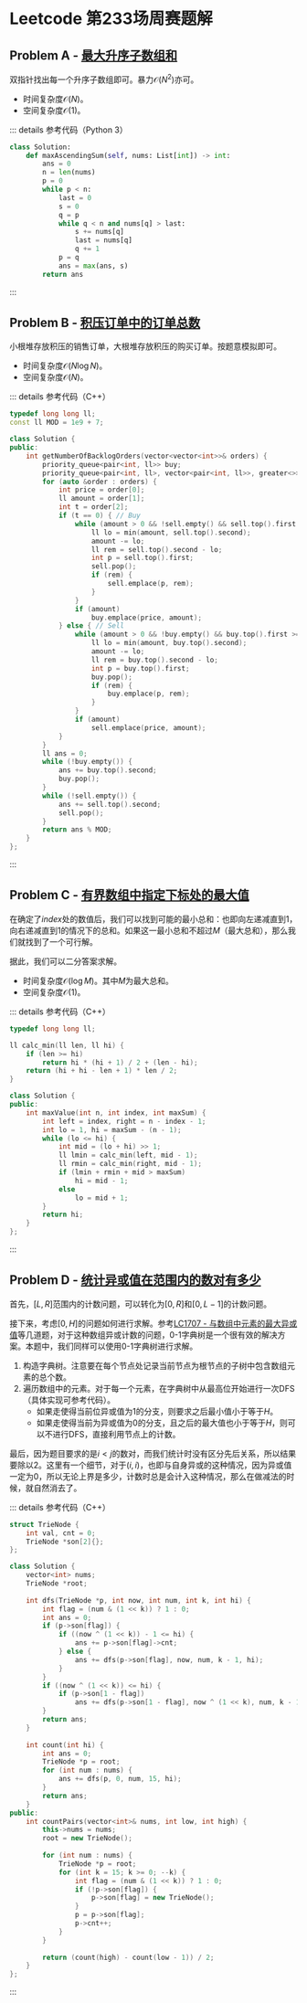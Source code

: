 # Leetcode 第233场周赛题解

## Problem A - [最大升序子数组和](https://leetcode.cn/problems/maximum-ascending-subarray-sum/)

双指针找出每一个升序子数组即可。暴力$\mathcal{O}(N^2)$亦可。

- 时间复杂度$\mathcal{O}(N)$。
- 空间复杂度$\mathcal{O}(1)$。

::: details 参考代码（Python 3）

```python
class Solution:
    def maxAscendingSum(self, nums: List[int]) -> int:
        ans = 0
        n = len(nums)
        p = 0
        while p < n:
            last = 0
            s = 0
            q = p
            while q < n and nums[q] > last:
                s += nums[q]
                last = nums[q]
                q += 1
            p = q
            ans = max(ans, s)
        return ans
```

:::

## Problem B - [积压订单中的订单总数](https://leetcode.cn/problems/number-of-orders-in-the-backlog/)

小根堆存放积压的销售订单，大根堆存放积压的购买订单。按题意模拟即可。

- 时间复杂度$\mathcal{O}(N\log N)$。
- 空间复杂度$\mathcal{O}(N)$。

::: details 参考代码（C++）

```cpp
typedef long long ll;
const ll MOD = 1e9 + 7;

class Solution {
public:
    int getNumberOfBacklogOrders(vector<vector<int>>& orders) {
        priority_queue<pair<int, ll>> buy;
        priority_queue<pair<int, ll>, vector<pair<int, ll>>, greater<>> sell;
        for (auto &order : orders) {
            int price = order[0];
            ll amount = order[1];
            int t = order[2];
            if (t == 0) { // Buy
                while (amount > 0 && !sell.empty() && sell.top().first <= price) {
                    ll lo = min(amount, sell.top().second);
                    amount -= lo;
                    ll rem = sell.top().second - lo;
                    int p = sell.top().first;
                    sell.pop();
                    if (rem) {
                        sell.emplace(p, rem);
                    }
                }
                if (amount)
                    buy.emplace(price, amount);
            } else { // Sell
                while (amount > 0 && !buy.empty() && buy.top().first >= price) {
                    ll lo = min(amount, buy.top().second);
                    amount -= lo;
                    ll rem = buy.top().second - lo;
                    int p = buy.top().first;
                    buy.pop();
                    if (rem) {
                        buy.emplace(p, rem);
                    }
                }
                if (amount)
                    sell.emplace(price, amount);
            }
        }
        ll ans = 0;
        while (!buy.empty()) {
            ans += buy.top().second;
            buy.pop();
        }
        while (!sell.empty()) {
            ans += sell.top().second;
            sell.pop();
        }
        return ans % MOD;
    }
};
```

:::

## Problem C - [有界数组中指定下标处的最大值](https://leetcode.cn/problems/maximum-value-at-a-given-index-in-a-bounded-array/)

在确定了$index$处的数值后，我们可以找到可能的最小总和：也即向左递减直到$1$，向右递减直到$1$的情况下的总和。如果这一最小总和不超过$M$（最大总和），那么我们就找到了一个可行解。

据此，我们可以二分答案求解。

- 时间复杂度$\mathcal{O}(\log M)$。其中$M$为最大总和。
- 空间复杂度$\mathcal{O}(1)$。

::: details 参考代码（C++）

```cpp
typedef long long ll;

ll calc_min(ll len, ll hi) {
    if (len >= hi)
        return hi * (hi + 1) / 2 + (len - hi);
    return (hi + hi - len + 1) * len / 2;
}

class Solution {
public:
    int maxValue(int n, int index, int maxSum) {
        int left = index, right = n - index - 1;
        int lo = 1, hi = maxSum - (n - 1);
        while (lo <= hi) {
            int mid = (lo + hi) >> 1;
            ll lmin = calc_min(left, mid - 1);
            ll rmin = calc_min(right, mid - 1);
            if (lmin + rmin + mid > maxSum)
                hi = mid - 1;
            else
                lo = mid + 1;
        }
        return hi;
    }
};
```

:::

## Problem D - [统计异或值在范围内的数对有多少](https://leetcode.cn/problems/count-pairs-with-xor-in-a-range/)

首先，$[L,R]$范围内的计数问题，可以转化为$[0,R]$和$[0,L-1]$的计数问题。

接下来，考虑$[0,H]$的问题如何进行求解。参考[LC1707 -  与数组中元素的最大异或值](https://leetcode.cn/problems/maximum-xor-with-an-element-from-array/)等几道题，对于这种数组异或计数的问题，0-1字典树是一个很有效的解决方案。本题中，我们同样可以使用0-1字典树进行求解。

1. 构造字典树。注意要在每个节点处记录当前节点为根节点的子树中包含数组元素的总个数。
2. 遍历数组中的元素。对于每一个元素，在字典树中从最高位开始进行一次DFS（具体实现可参考代码）。
    - 如果走使得当前位异或值为$1$的分支，则要求之后最小值小于等于$H$。
    - 如果走使得当前为异或值为$0$的分支，且之后的最大值也小于等于$H$，则可以不进行DFS，直接利用节点上的计数。

最后，因为题目要求的是$i<j$的数对，而我们统计时没有区分先后关系，所以结果要除以$2$。这里有一个细节，对于$(i,i)$，也即与自身异或的这种情况，因为异或值一定为$0$，所以无论上界是多少，计数时总是会计入这种情况，那么在做减法的时候，就自然消去了。

::: details 参考代码（C++）

```cpp
struct TrieNode {
    int val, cnt = 0;
    TrieNode *son[2]{};
};

class Solution {
    vector<int> nums;
    TrieNode *root;
    
    int dfs(TrieNode *p, int now, int num, int k, int hi) {
        int flag = (num & (1 << k)) ? 1 : 0;
        int ans = 0;
        if (p->son[flag]) {
            if ((now ^ (1 << k)) - 1 <= hi) {
                ans += p->son[flag]->cnt;
            } else {
                ans += dfs(p->son[flag], now, num, k - 1, hi);
            }
        }
        if ((now ^ (1 << k)) <= hi) {
            if (p->son[1 - flag])
                ans += dfs(p->son[1 - flag], now ^ (1 << k), num, k - 1, hi);
        }
        return ans;
    }
    
    int count(int hi) {
        int ans = 0;
        TrieNode *p = root;
        for (int num : nums) {
            ans += dfs(p, 0, num, 15, hi);
        }
        return ans;
    }
public:
    int countPairs(vector<int>& nums, int low, int high) {
        this->nums = nums;
        root = new TrieNode();
        
        for (int num : nums) {
            TrieNode *p = root;
            for (int k = 15; k >= 0; --k) {
                int flag = (num & (1 << k)) ? 1 : 0;
                if (!p->son[flag]) {
                    p->son[flag] = new TrieNode();
                }
                p = p->son[flag];
                p->cnt++;
            }
        }
        
        return (count(high) - count(low - 1)) / 2;
    }
};
```

:::

<Utterances />

